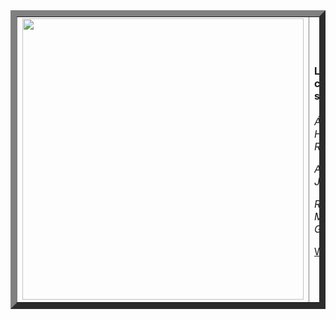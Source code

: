 <table border="10">
<td>
<img src="https://user-images.githubusercontent.com/91060831/160161423-e0587fd9-dc44-448f-b2d9-fded45b123b0.png" width="450" style="float:left;"/> 
</td>
<td>

#### Los colaboradores son:
  
*Álvaro Hernández Rocío*
  
*Alfonso García Jorge*
  
*Ricardo Adrian Medina Gómez*
  
 [Wiki](https://github.com/alfonsogj14/ProyectoETS/wiki) 
  
  </td>
    
      
 </table>

